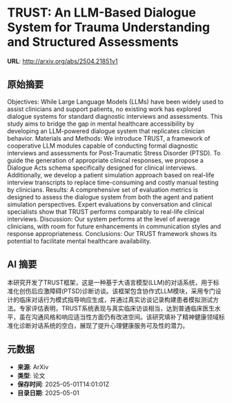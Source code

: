 # TRUST: An LLM-Based Dialogue System for Trauma Understanding and Structured Assessments

**URL**: http://arxiv.org/abs/2504.21851v1

## 原始摘要

Objectives: While Large Language Models (LLMs) have been widely used to
assist clinicians and support patients, no existing work has explored dialogue
systems for standard diagnostic interviews and assessments. This study aims to
bridge the gap in mental healthcare accessibility by developing an LLM-powered
dialogue system that replicates clinician behavior. Materials and Methods: We
introduce TRUST, a framework of cooperative LLM modules capable of conducting
formal diagnostic interviews and assessments for Post-Traumatic Stress Disorder
(PTSD). To guide the generation of appropriate clinical responses, we propose a
Dialogue Acts schema specifically designed for clinical interviews.
Additionally, we develop a patient simulation approach based on real-life
interview transcripts to replace time-consuming and costly manual testing by
clinicians. Results: A comprehensive set of evaluation metrics is designed to
assess the dialogue system from both the agent and patient simulation
perspectives. Expert evaluations by conversation and clinical specialists show
that TRUST performs comparably to real-life clinical interviews. Discussion:
Our system performs at the level of average clinicians, with room for future
enhancements in communication styles and response appropriateness. Conclusions:
Our TRUST framework shows its potential to facilitate mental healthcare
availability.


## AI 摘要

本研究开发了TRUST框架，这是一种基于大语言模型(LLM)的对话系统，用于标准化创伤后应激障碍(PTSD)诊断访谈。该框架包含协作式LLM模块，采用专门设计的临床对话行为模式指导响应生成，并通过真实访谈记录构建患者模拟测试方法。专家评估表明，TRUST系统表现与真实临床访谈相当，达到普通临床医生水平，虽在沟通风格和响应适当性方面仍有改进空间。该研究填补了精神健康领域标准化诊断对话系统的空白，展现了提升心理健康服务可及性的潜力。

## 元数据

- **来源**: ArXiv
- **类型**: 论文
- **保存时间**: 2025-05-01T14:01:01Z
- **目录日期**: 2025-05-01
